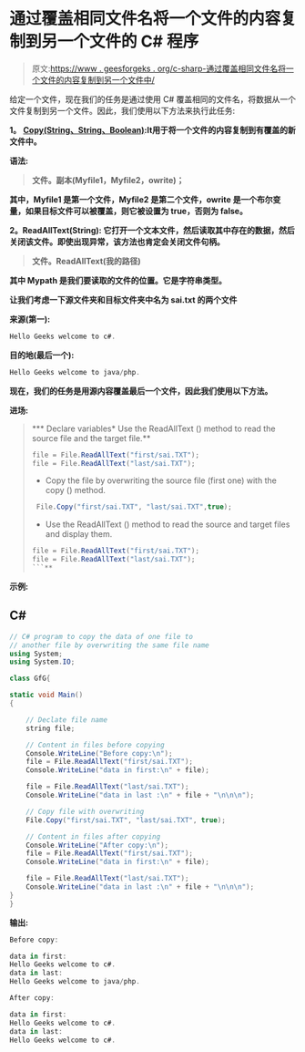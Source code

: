 # 通过覆盖相同文件名将一个文件的内容复制到另一个文件的 C# 程序

> 原文:[https://www . geesforgeks . org/c-sharp-通过覆盖相同文件名将一个文件的内容复制到另一个文件中/](https://www.geeksforgeeks.org/c-sharp-program-to-copy-content-of-one-file-to-another-file-by-overwriting-same-file-name/)

给定一个文件，现在我们的任务是通过使用 C# 覆盖相同的文件名，将数据从一个文件复制到另一个文件。因此，我们使用以下方法来执行此任务:

**1。** [**Copy(String、String、Boolean)**](https://www.geeksforgeeks.org/file-copystring-string-boolean-method-in-c-sharp-with-examples/?ref=rp)**:**It**用于将一个文件的内容复制到有覆盖的新文件中。**

****语法**:**

> **文件。副本(Myfile1，Myfile2，owrite)；**

**其中，Myfile1 是第一个文件，Myfile2 是第二个文件，owrite 是一个布尔变量，如果目标文件可以被覆盖，则它被设置为 true，否则为 false。**

****2。ReadAllText(String):** 它打开一个文本文件，然后读取其中存在的数据，然后关闭该文件。即使出现异常，该方法也肯定会关闭文件句柄。**

> **文件。ReadAllText(我的路径)**

**其中 Mypath 是我们要读取的文件的位置。它是字符串类型。**

**让我们考虑一下源文件夹和目标文件夹中名为 sai.txt 的两个文件**

**来源(第一):**

```cs
Hello Geeks welcome to c#.
```

**目的地(最后一个):**

```cs
Hello Geeks welcome to java/php.
```

**现在，我们的任务是用源内容覆盖最后一个文件，因此我们使用以下方法。**

****进场:****

> ***   Declare variables*   Use the ReadAllText () method to read the source file and the target file.**
> 
> ```cs
> file = File.ReadAllText("first/sai.TXT");
> file = File.ReadAllText("last/sai.TXT");
> ```
> 
> *   Copy the file by overwriting the source file (first one) with the copy () method.
> 
> ```cs
>  File.Copy("first/sai.TXT", "last/sai.TXT",true);
> ```
> 
> *   Use the ReadAllText () method to read the source and target files and display them.
> 
> ```cs
> file = File.ReadAllText("first/sai.TXT");
> file = File.ReadAllText("last/sai.TXT");
> ```**

****示例:****

## **C#**

```cs
// C# program to copy the data of one file to 
// another file by overwriting the same file name
using System;
using System.IO;

class GfG{

static void Main()
{

    // Declate file name
    string file;

    // Content in files before copying
    Console.WriteLine("Before copy:\n");
    file = File.ReadAllText("first/sai.TXT");
    Console.WriteLine("data in first:\n" + file);

    file = File.ReadAllText("last/sai.TXT");
    Console.WriteLine("data in last :\n" + file + "\n\n\n");

    // Copy file with overwriting
    File.Copy("first/sai.TXT", "last/sai.TXT", true);

    // Content in files after copying
    Console.WriteLine("After copy:\n");
    file = File.ReadAllText("first/sai.TXT");
    Console.WriteLine("data in first:\n" + file);

    file = File.ReadAllText("last/sai.TXT");
    Console.WriteLine("data in last :\n" + file + "\n\n\n");
}
}
```

****输出:****

```cs
Before copy:

data in first:
Hello Geeks welcome to c#.
data in last:
Hello Geeks welcome to java/php.

After copy:

data in first:
Hello Geeks welcome to c#.
data in last:
Hello Geeks welcome to c#.
```